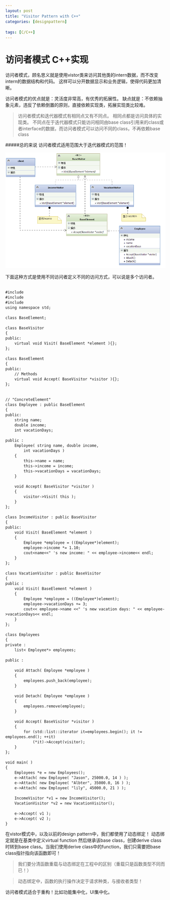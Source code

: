 ```yaml
---
layout: post
title: "Visitor Pattern with C++"
categories: [designpattern]

tags: [C/C++]
---
```

访问者模式 C++实现
==================
访问者模式，顾名思义就是使用vistor类来访问其他类的intern数据，而不改变intern的数据结构和代码。
这样可以分开数据显示和业务逻辑，使得代码更加清晰。

访问者模式的优点就是：灵活度非常高，有优秀的拓展性。
缺点就是：不依赖抽象元素，违反了依赖倒置的原则，直接依赖实现类，拓展实现类比较难。

> 访问者模式和迭代器模式有相同点又有不同点。
相同点都是访问具体的实现类。
不同点在于迭代器模式只能访问相同由base class引用来的class或者interface的数据，而访问者模式可以访问不同的class，不再依赖base class

#####总的来说 访问者模式适用范围大于迭代器模式的范围！

![](/assets/pic/visitor.png)

下面这种方式是使用不同访问者定义不同的访问方式，可以说是多个访问者。

<pre><code>
#include <iostream>
#include <string>
#include <list>
using namespace std;
 
class BaseElement;
 
class BaseVisitor
{
public:
    virtual void Visit( BaseElement *element ){};
};
 
class BaseElement
{
public:
    // Methods
    virtual void Accept( BaseVisitor *visitor ){};
};
 
 
// "ConcreteElement"
class Employee : public BaseElement
{
public:
    string name;
    double income;
    int vacationDays;
 
public :
    Employee( string name, double income,
        int vacationDays )
    {
        this->name = name;
        this->income = income;
        this->vacationDays = vacationDays;
    }
 
    void Accept( BaseVisitor *visitor )
    {
        visitor->Visit( this );
    }
};
 
class IncomeVisitor : public BaseVisitor
{
public: 
    void Visit( BaseElement *element )
    {
        Employee *employee = ((Employee*)element);
        employee->income *= 1.10;
        cout<<employee->name<<" 's new income: " << employee->income<< endl; 
    }
};
 
class VacationVisitor : public BaseVisitor
{
public :
    void Visit( BaseElement *element )
    {
        Employee *employee = ((Employee*)element);
        employee->vacationDays += 3;     
        cout<< employee->name <<" 's new vacation days: " << employee->vacationDays<< endl;
    }
};
 
class Employees
{   
private :
    list< Employee*> employees;
 
public :
 
    void Attach( Employee *employee )
    {       
        employees.push_back(employee);      
    }
 
    void Detach( Employee *employee )
    {
        employees.remove(employee);     
    }
 
    void Accept( BaseVisitor *visitor )
    {       
        for (std::list<Employee*>::iterator it=employees.begin(); it != employees.end(); ++it)
            (*it)->Accept(visitor);
    }
};
 
void main( )
{
    Employees *e = new Employees();
    e->Attach( new Employee( "Jason", 25000.0, 14 ) );
    e->Attach( new Employee( "Albter", 35000.0, 16 ) );
    e->Attach( new Employee( "lily", 45000.0, 21 ) );
 
    IncomeVisitor *v1 = new IncomeVisitor();
    VacationVisitor *v2 = new VacationVisitor();
 
    e->Accept( v1 );
    e->Accept( v2 );
}
</code></pre>

在vistor模式中，以及以前的design pattern中，我们都使用了动态绑定！
动态绑定就是在基类中定义virtual function 然后继承该base class，创建derive class时转到base class。当我们使用derive class中的function，我们只需要把base class指针指向该函数即可！

> 我们要分清函数重载与动态绑定在工程中的区别（重载只是函数类型不同而已！）

> 动态绑定中，函数的执行操作决定于请求种类，与接收者类型！

访问者模式适合于重构！比如功能集中化，UI集中化。

